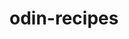 # odin-recipes
<!--
In this project, I demonstrated an understanding of the HTML boilerplate code, which is the initial information we have to write in a file in order for the complier to understand that we want it to run an HTMl file. We also include the language for accessibility purposes and we tell the complier what encoding we want to use. 

I utilized numerous HTML elements like <p>, <a>, <img>, <h1..6> to create 4 webpages. One webpage was the homepage, which had hyperlinks to the 3 content pages. The content pages each had images, source links (for the images and recipes used), and ingredients lists and steps lists. The title was a different header than the ingredients and steps lists, which groups the content on the page. At the top of each page, there was also a "Home" hyperlink, which the user could click to return to the home page. -->